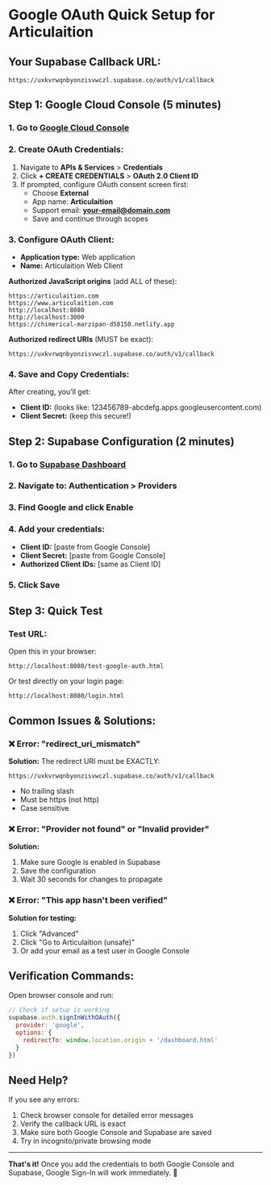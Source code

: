 # Google OAuth Quick Setup for Articulaition

## Your Supabase Callback URL:
```
https://uxkvrwqnbyonzisvwczl.supabase.co/auth/v1/callback
```

## Step 1: Google Cloud Console (5 minutes)

### 1. Go to [Google Cloud Console](https://console.cloud.google.com/)

### 2. Create OAuth Credentials:
1. Navigate to **APIs & Services** > **Credentials**
2. Click **+ CREATE CREDENTIALS** > **OAuth 2.0 Client ID**
3. If prompted, configure OAuth consent screen first:
   - Choose **External**
   - App name: **Articulaition**
   - Support email: **your-email@domain.com**
   - Save and continue through scopes

### 3. Configure OAuth Client:
- **Application type:** Web application
- **Name:** Articulaition Web Client

**Authorized JavaScript origins** (add ALL of these):
```
https://articulaition.com
https://www.articulaition.com
http://localhost:8080
http://localhost:3000
https://chimerical-marzipan-d58150.netlify.app
```

**Authorized redirect URIs** (MUST be exact):
```
https://uxkvrwqnbyonzisvwczl.supabase.co/auth/v1/callback
```

### 4. Save and Copy Credentials:
After creating, you'll get:
- **Client ID:** (looks like: 123456789-abcdefg.apps.googleusercontent.com)
- **Client Secret:** (keep this secure!)

## Step 2: Supabase Configuration (2 minutes)

### 1. Go to [Supabase Dashboard](https://supabase.com/dashboard/project/uxkvrwqnbyonzisvwczl)

### 2. Navigate to: **Authentication** > **Providers**

### 3. Find **Google** and click **Enable**

### 4. Add your credentials:
- **Client ID:** [paste from Google Console]
- **Client Secret:** [paste from Google Console]
- **Authorized Client IDs:** [same as Client ID]

### 5. Click **Save**

## Step 3: Quick Test

### Test URL:
Open this in your browser:
```
http://localhost:8080/test-google-auth.html
```

Or test directly on your login page:
```
http://localhost:8080/login.html
```

## Common Issues & Solutions:

### ❌ Error: "redirect_uri_mismatch"
**Solution:** The redirect URI must be EXACTLY:
```
https://uxkvrwqnbyonzisvwczl.supabase.co/auth/v1/callback
```
- No trailing slash
- Must be https (not http)
- Case sensitive

### ❌ Error: "Provider not found" or "Invalid provider"
**Solution:** 
1. Make sure Google is enabled in Supabase
2. Save the configuration
3. Wait 30 seconds for changes to propagate

### ❌ Error: "This app hasn't been verified"
**Solution for testing:**
1. Click "Advanced" 
2. Click "Go to Articulaition (unsafe)"
3. Or add your email as a test user in Google Console

## Verification Commands:

Open browser console and run:
```javascript
// Check if setup is working
supabase.auth.signInWithOAuth({
  provider: 'google',
  options: {
    redirectTo: window.location.origin + '/dashboard.html'
  }
})
```

## Need Help?

If you see any errors:
1. Check browser console for detailed error messages
2. Verify the callback URL is exact
3. Make sure both Google Console and Supabase are saved
4. Try in incognito/private browsing mode

---

**That's it!** Once you add the credentials to both Google Console and Supabase, Google Sign-In will work immediately. 🚀